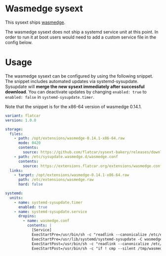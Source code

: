 # Wasmedge sysext

This sysext ships [wasmedge](https://wasmedge.org/).

The wasmedge sysext does not ship a systemd service unit at this point.
In order to run it at boot users would need to add a custom service file in the config below.

# Usage

The wasmedge sysext can be configured by using the following snippet.
The snippet includes automated updates via systemd-sysupdate.
Sysupdate will **merge the new sysext immediately after successful download**.
You can deactivate updates by changing `enabled: true` to `enabled: false` in `systemd-sysupdate.timer`.

Note that the snippet is for the x86-64 version of wasmedge 0.14.1.

```yaml
variant: flatcar
version: 1.0.0

storage:
  files:
    - path: /opt/extensions/wasmedge-0.14.1-x86-64.raw
      mode: 0420
      contents:
        source: https://github.com/flatcar/sysext-bakery/releases/download/wasmedge-0.14.1-x86-64.raw
    - path: /etc/sysupdate.wasmedge.d/wasmedge.conf
      contents:
        source: https://extensions.flatcar.org/extensions/wasmedge.conf
  links:
    - target: /opt/extensions/wasmedge-0.14.1-x86-64.raw
      path: /etc/extensions/wasmedge.raw
      hard: false

systemd:
  units:
    - name: systemd-sysupdate.timer
      enabled: true
    - name: systemd-sysupdate.service
      dropins:
        - name: wasmedge.conf
          contents: |
            [Service]
            ExecStartPre=/usr/bin/sh -c "readlink --canonicalize /etc/extensions/wasmedge.raw > /tmp/wasmedge"
            ExecStartPre=/usr/lib/systemd/systemd-sysupdate -C wasmedge update
            ExecStartPost=/usr/bin/sh -c "readlink --canonicalize /etc/extensions/wasmedge.raw > /tmp/wasmedge-new"
            ExecStartPost=/usr/bin/sh -c "if ! cmp --silent /tmp/wasmedge /tmp/wasmedge-new; then systemd-sysext refresh; fi"
```
